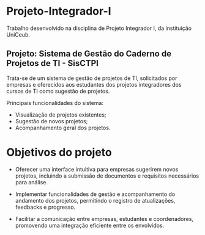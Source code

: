 # Projeto-Integrador-I
Trabalho desenvolvido na disciplina de Projeto Integrador I, da instituição UniCeub.

## Projeto: Sistema de Gestão do Caderno de Projetos de TI - SisCTPI
Trata-se de um sistema de gestão de projetos de TI, solicitados por
empresas e oferecidos aos estudantes dos projetos
integradores dos cursos de TI como sugestão de projetos.

Principais funcionalidades do sistema:
* Visualização de projetos existentes;
* Sugestão de novos projetos;
* Acompanhamento geral dos projetos.

# Objetivos do projeto

* Oferecer uma interface intuitiva para empresas sugerirem novos projetos, incluindo a submissão de documentos e requisitos necessários para análise.

* Implementar funcionalidades de gestão e acompanhamento do andamento dos projetos, permitindo o registro de atualizações, feedbacks e progresso.

* Facilitar a comunicação entre empresas, estudantes e coordenadores, promovendo uma integração eficiente entre os envolvidos.
